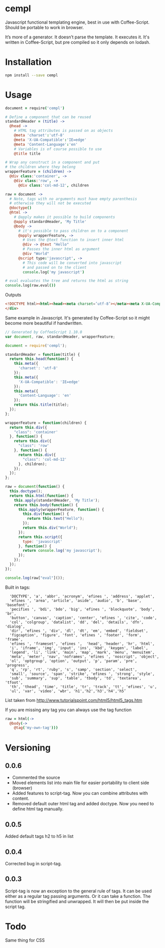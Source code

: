 # cempl
Javascript functional templating engine, best in use with Coffee-Script. Should be portable to work in browser.

It’s more of a generator. It doesn’t parse the template. It executes it. It's written in Coffee-Script, but pre compiled so it only depends on lodash.

# Installation

``` bash
npm install --save cempl
```

# Usage

``` coffeescript
document = require('cempl')

# Define a component that can be reused
standardHeader = (title) ->
  @head ->
    # HTML tag attributes is passed on as objects
    @meta 'charset':'utf-8'
    @meta 'X-UA-Compatible':'IE=edge'
    @meta 'Content-Language':'en'
    # Variables is of course possible to use
    @title title

# Wrap any construct in a component and put
# the children where they belong
wrapperFeature = (children) ->
  @div class:'container', ->
    @div class:'row', ->
      @div class:'col-md-12', children

raw = document ->
  # Note, tags with no arguments must have empty parenthesis
  # otherwise they will not be executed
  @doctype()
  @html ->
    # @apply makes it possible to build components
    @apply standardHeader, 'My Title'
    @body ->
      # it's possible to pass children on to a component
      @apply wrapperFeature, ->
        # Uses the @text function to insert inner html
        @div -> @text "Hello"
        # Passes the inner html as argument
        @div "World"
      @script type:'javascript', ->
        # This code will be converted into javascript
        # and passed on to the client
        console.log('my javascript')

# eval evaluates the tree and returns the html as string
console.log(raw.eval())
```

Outputs

``` html
<!DOCTYPE html><html><head><meta charset=’utf-8’></meta><meta X-UA-Compatible=’IE=edge’></meta><meta Content-Language=’en’></meta><title>My Title</title></head><body><div class=’container’><div class=’row’><div class=’col-md-12’><div>Hello</div><div>World</div></div></div></div><script type=’javascript’>console.log(‘my javascript’);</script></body></html>
</div>
```

Same example in Javascript. It's generated by Coffee-Script so it might become more beautiful if handwritten.

``` javascript
// Generated by CoffeeScript 1.10.0
var document, raw, standardHeader, wrapperFeature;

document = require('cempl');

standardHeader = function(title) {
  return this.head(function() {
    this.meta({
      'charset': 'utf-8'
    });
    this.meta({
      'X-UA-Compatible': 'IE=edge'
    });
    this.meta({
      'Content-Language': 'en'
    });
    return this.title(title);
  });
};

wrapperFeature = function(children) {
  return this.div({
    "class": 'container'
  }, function() {
    return this.div({
      "class": 'row'
    }, function() {
      return this.div({
        "class": 'col-md-12'
      }, children);
    });
  });
};

raw = document(function() {
  this.doctype();
  return this.html(function() {
    this.apply(standardHeader, 'My Title');
    return this.body(function() {
      this.apply(wrapperFeature, function() {
        this.div(function() {
          return this.text("Hello");
        });
        return this.div("World");
      });
      return this.script({
        type: 'javascript'
      }, function() {
        return console.log('my javascript');
      });
    });
  });
});

console.log(raw["eval"]());
```


Built in tags: 

```
  'DOCTYPE', 'a', 'abbr', 'acronym', 'efines ', 'address', 'applet',
  'efines ', 'area', 'article', 'aside', 'audio', 'b', 'base', 'basefont',
  'pecifies ', 'bdi', 'bdo', 'big', 'efines ', 'blockquote', 'body', 'br',
  'button', 'canvas', 'caption', 'center', 'efines ', 'cite', 'code',
  'col', 'colgroup', 'datalist', 'dd', 'del', 'details', 'dfn', 'dialog',
  'dir', 'efines ', 'div', 'dl', 'dt', 'em', 'embed', 'fieldset',
  'figcaption', 'figure', 'font', 'efines ', 'footer', 'form', 'frame',
  'efines ', 'frameset', 'efines ',  'head', 'header', 'hr', 'html',
  'i', 'iframe', 'img', 'input', 'ins', 'kbd', 'keygen', 'label',
  'legend', 'li', 'link', 'main', 'map', 'mark', 'menu', 'menuitem',
  'meta', 'meter', 'nav', 'noframes', 'efines ', 'noscript', 'object',
  'ol', 'optgroup', 'option', 'output', 'p', 'param', 'pre', 'progress',
  'q', 'rp', 'rt', 'ruby', 's', 'samp', 'section', 'select',
  'small', 'source', 'span', 'strike', 'efines ', 'strong', 'style',
  'sub', 'summary', 'sup', 'table', 'tbody', 'td', 'textarea', 'tfoot',
  'th', 'thead', 'time', 'title', 'tr', 'track', 'tt', 'efines', 'u',
  'ul', 'var', 'video', 'wbr', 'h1','h2','h3','h4','h5’
```

List taken from http://www.tutorialspoint.com/html5/html5_tags.htm

If you are missing any tag you can always use the tag function

``` coffeescript
raw = html(->
  @body(->
    @tag('my-own-tag')))
```

# Versioning
## 0.0.6
 * Commented the source
 * Moved elements list into main file for easier portability to client side (browser)
 * Added features to script-tag. Now you can combine attributes with content.
 * Removed default outer html tag and added doctype. Now you need to define html tag manually.

## 0.0.5
Added default tags h2 to h5 in list

## 0.0.4
Corrected bug in script-tag.

## 0.0.3
Script-tag is now an exception to the general rule of tags. It can be used either as a regular tag passing arguments. Or it can take a function. The function will be stringified and unwrapped. It will then be put inside the script tag.

# Todo
Same thing for CSS
